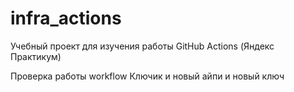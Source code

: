 # infra_actions
Учебный проект для изучения работы GitHub Actions (Яндекс Практикум)

Проверка работы workflow
Ключик и новый айпи и новый ключ